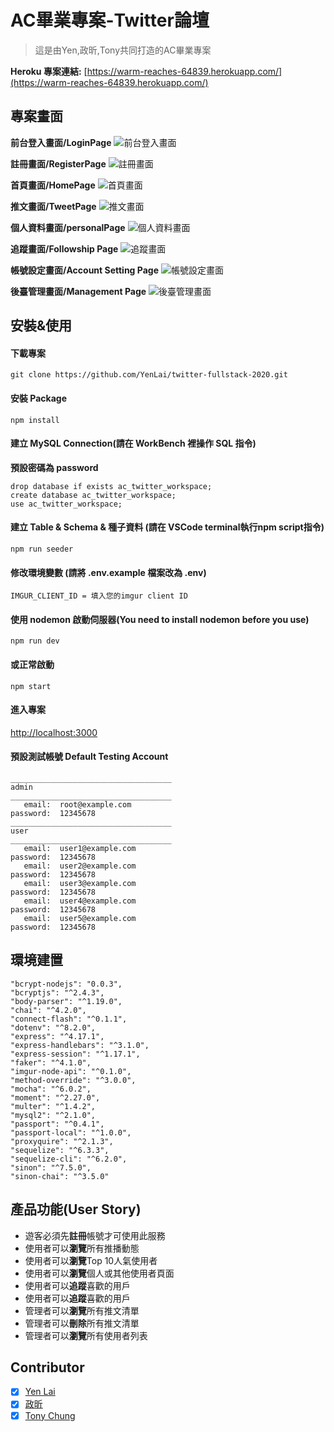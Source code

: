 # AC畢業專案-Twitter論壇

> 這是由Yen,政昕,Tony共同打造的AC畢業專案

**Heroku 專案連結:** [https://warm-reaches-64839.herokuapp.com/](https://warm-reaches-64839.herokuapp.com/)

## 專案畫面

**前台登入畫面/LoginPage**
![前台登入畫面](https://imgur.com/pPfWEP0.png)

**註冊畫面/RegisterPage**
![註冊畫面](https://imgur.com/1HQHWX7.png)

**首頁畫面/HomePage**
![首頁畫面](https://imgur.com/9aEwUnB.png)

**推文畫面/TweetPage**
![推文畫面](https://imgur.com/JfrloEu.png)

**個人資料畫面/personalPage**
![個人資料畫面](https://imgur.com/r7ZGNAR.png)

**追蹤畫面/Followship Page**
![追蹤畫面](https://imgur.com/q7HKK1e.png)

**帳號設定畫面/Account Setting Page**
![帳號設定畫面](https://imgur.com/LGGMtLX.png)

**後臺管理畫面/Management Page**
![後臺管理畫面](https://imgur.com/qWifsKN.png)

## 安裝&使用

#### 下載專案

```
git clone https://github.com/YenLai/twitter-fullstack-2020.git
```

#### 安裝 Package

```
npm install
```

#### 建立 MySQL Connection(請在 WorkBench 裡操作 SQL 指令)

**預設密碼為 password**

```
drop database if exists ac_twitter_workspace;
create database ac_twitter_workspace;
use ac_twitter_workspace;
```

#### 建立 Table & Schema & 種子資料 (請在 VSCode terminal執行npm script指令)

```
npm run seeder
```

#### 修改環境變數 (請將 .env.example 檔案改為 .env)

```
IMGUR_CLIENT_ID = 填入您的imgur client ID
```

#### 使用 nodemon 啟動伺服器(You need to install nodemon before you use)

```
npm run dev
```

#### 或正常啟動

```
npm start
```

#### 進入專案

[http://localhost:3000](http://localhost:3000)

#### 預設測試帳號 Default Testing Account

```
____________________________________
admin
____________________________________
   email:  root@example.com
password:  12345678
____________________________________
user
____________________________________
   email:  user1@example.com
password:  12345678
   email:  user2@example.com
password:  12345678
   email:  user3@example.com
password:  12345678
   email:  user4@example.com
password:  12345678
   email:  user5@example.com
password:  12345678
```

## 環境建置

```
"bcrypt-nodejs": "0.0.3",
"bcryptjs": "^2.4.3",
"body-parser": "^1.19.0",
"chai": "^4.2.0",
"connect-flash": "^0.1.1",
"dotenv": "^8.2.0",
"express": "^4.17.1",
"express-handlebars": "^3.1.0",
"express-session": "^1.17.1",
"faker": "^4.1.0",
"imgur-node-api": "^0.1.0",
"method-override": "^3.0.0",
"mocha": "^6.0.2",
"moment": "^2.27.0",
"multer": "^1.4.2",
"mysql2": "^2.1.0",
"passport": "^0.4.1",
"passport-local": "^1.0.0",
"proxyquire": "^2.1.3",
"sequelize": "^6.3.3",
"sequelize-cli": "^6.2.0",
"sinon": "^7.5.0",
"sinon-chai": "^3.5.0"
```

## 產品功能(User Story)

- 遊客必須先**註冊**帳號才可使用此服務
- 使用者可以**瀏覽**所有推播動態
- 使用者可以**瀏覽**Top 10人氣使用者
- 使用者可以**瀏覽**個人或其他使用者頁面
- 使用者可以**追蹤**喜歡的用戶
- 使用者可以**追蹤**喜歡的用戶
- 管理者可以**瀏覽**所有推文清單
- 管理者可以**刪除**所有推文清單
- 管理者可以**瀏覽**所有使用者列表

## Contributor

- [x] [Yen Lai](https://github.com/YenLai)
- [x] [政昕](https://github.com/robert913152750)
- [x] [Tony Chung](https://github.com/waiting33118)
